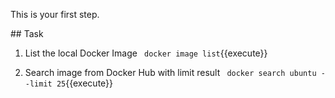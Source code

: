 This is your first step.

## Task

1. List the local Docker Image
`
docker image list`{{execute}}

2. Search image from Docker Hub with limit result
`
docker search ubuntu --limit 25`{{execute}}
